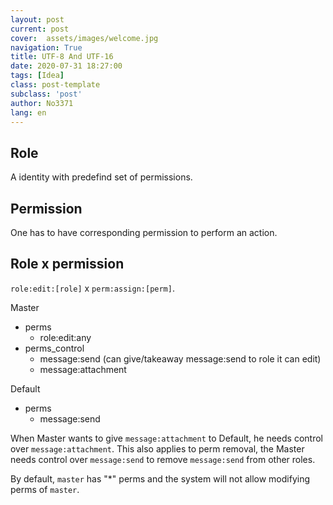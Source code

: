 ```yaml
---
layout: post
current: post
cover:  assets/images/welcome.jpg
navigation: True
title: UTF-8 And UTF-16
date: 2020-07-31 18:27:00
tags: [Idea]
class: post-template
subclass: 'post'
author: No3371
lang: en
---
```


## Role
A identity with predefind set of permissions.

## Permission
One has to have corresponding permission to perform an action.

## Role x permission
`role:edit:[role]` x `perm:assign:[perm]`.

Master
- perms
    - role:edit:any
- perms_control
    - message:send (can give/takeaway message:send to role it can edit)
    - message:attachment

Default
- perms
    - message:send

When Master wants to give `message:attachment` to Default, he needs control over `message:attachment`.
This also applies to perm removal, the Master needs control over `message:send` to remove `message:send` from other roles.

By default, `master` has "*" perms and the system will not allow modifying perms of `master`.